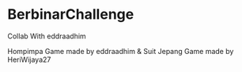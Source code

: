 ﻿# BerbinarChallenge
Collab With eddraadhim

Hompimpa Game made by eddraadhim &
Suit Jepang Game made by HeriWijaya27

